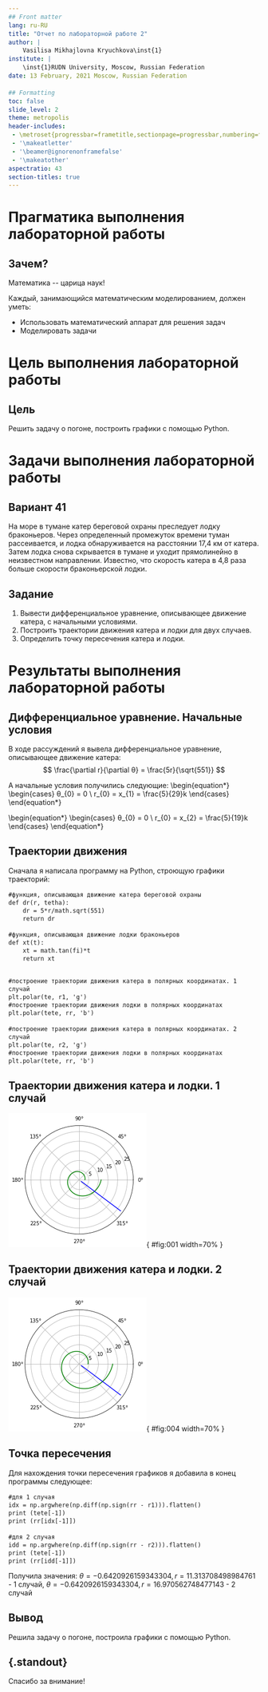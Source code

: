 ```yaml
---
## Front matter
lang: ru-RU
title: "Отчет по лабораторной работе 2"
author: |
	Vasilisa Mikhajlovna Kryuchkova\inst{1}
institute: |
	\inst{1}RUDN University, Moscow, Russian Federation
date: 13 February, 2021 Moscow, Russian Federation

## Formatting
toc: false
slide_level: 2
theme: metropolis
header-includes: 
 - \metroset{progressbar=frametitle,sectionpage=progressbar,numbering=fraction}
 - '\makeatletter'
 - '\beamer@ignorenonframefalse'
 - '\makeatother'
aspectratio: 43
section-titles: true
---
```


# **Прагматика выполнения лабораторной работы**

## Зачем?

Математика -- царица наук!

Каждый, занимающийся математическим моделированием, должен уметь:

* Использовать математический аппарат для решения задач
* Моделировать задачи

# **Цель выполнения лабораторной работы**

## Цель

Решить задачу о погоне, построить графики с помощью Python.

# **Задачи выполнения лабораторной работы**

## Вариант 41

На море в тумане катер береговой охраны преследует лодку браконьеров.
Через определенный промежуток времени туман рассеивается, и лодка обнаруживается 
на расстоянии 17,4 км от катера. Затем лодка снова скрывается в тумане и уходит 
прямолинейно в неизвестном направлении. Известно, что скорость катера в 4,8 раза 
больше скорости браконьерской лодки.

## Задание

1. Вывести дифференциальное уравнение, описывающее движение катера, с начальными условиями.
2. Построить траектории движения катера и лодки для двух случаев.
3. Определить точку пересечения катера и лодки.

# **Результаты выполнения лабораторной работы**

## Дифференциальное уравнение. Начальные условия

В ходе рассуждений я вывела дифференциальное уравнение, описывающее движение катера:
$$ \frac{\partial r}{\partial θ} = \frac{5r}{\sqrt{551}} $$

А начальные условия получились следующие:
\begin{equation*}
  \begin{cases}
    θ_{0} = 0 
    \\ 
    r_{0} = x_{1} = \frac{5}{29}k
  \end{cases}
\end{equation*}

\begin{equation*}
  \begin{cases}
    θ_{0} = 0 
    \\ 
    r_{0} = x_{2} = \frac{5}{19}k
  \end{cases}
\end{equation*}

## Траектории движения

Сначала я написала программу на Python, строющую графики траекторий:
```
#функция, описывающая движение катера береговой охраны
def dr(r, tetha): 
    dr = 5*r/math.sqrt(551)
    return dr

#функция, описывающая движение лодки браконьеров
def xt(t): 
    xt = math.tan(fi)*t
    return xt
```

## 

```
#построение траектории движения катера в полярных координатах. 1 случай
plt.polar(te, r1, 'g')
#построение траектории движения лодки в полярных координатах
plt.polar(tete, rr, 'b') 

#построение траектории движения катера в полярных координатах. 2 случай
plt.polar(te, r2, 'g')
#построение траектории движения лодки в полярных координатах
plt.polar(tete, rr, 'b')
```

## Траектории движения катера и лодки. 1 случай

![](image/3.png){ #fig:001 width=70% } 

## Траектории движения катера и лодки. 2 случай

![](image/4.png){ #fig:004 width=70% }

## Точка пересечения

Для нахождения точки пересечения графиков я добавила в конец программы следующее:
```
#для 1 случая
idx = np.argwhere(np.diff(np.sign(rr - r1))).flatten()
print (tete[-1])
print (rr[idx[-1]])

#для 2 случая
idd = np.argwhere(np.diff(np.sign(rr - r2))).flatten()
print (tete[-1])
print (rr[idd[-1]])
```

Получила значения: $θ = -0.6420926159343304, r = 11.313708498984761$ - 1 случай, $θ = -0.6420926159343304, r = 16.970562748477143$ - 2 случай

## Вывод

Решила задачу о погоне, построила графики с помощью Python.

## {.standout}

Спасибо за внимание!
